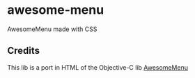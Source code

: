 # awesome-menu
AwesomeMenu made with CSS

## Credits

This lib is a port in HTML of the Objective-C lib [AwesomeMenu](https://github.com/levey/AwesomeMenu)
